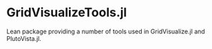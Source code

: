 GridVisualizeTools.jl
=====================

Lean package providing a number of tools used  in GridVisualize.jl and PlutoVista.jl.
